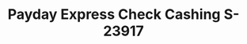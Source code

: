 ---
f_zip-code: 68046
f_state-code: NE
title: Payday Express Check Cashing S-23917
f_phone: 402-551-7100
f_city-only: Papillion
f_address: 39th & Dodge Midtown Papillion
f_location-unique-id: '23917'
slug: payday-express-check-cashing-s-23917
updated-on: '2024-05-30T13:46:58.046Z'
created-on: '2024-05-30T13:36:59.803Z'
published-on: '2024-05-30T13:54:32.469Z'
f_city-state: cms/city/papillion-ne.md
f_company: cms/company/payday-express-check-cashing-s.md
f_state: cms/state/nebraska.md
layout: '[payday-loan].html'
tags: payday-loan
---